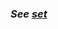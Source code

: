 ### *See [set](https://github.com/gcassel/Modular-Organization-Terminology/blob/master/terms/set.md)*
